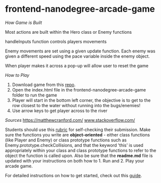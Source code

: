 frontend-nanodegree-arcade-game
===============================



*How Game is Built*

Most actions are built within the Hero class or Enemy functions

handleInputs function controls players movements

Enemy movements are set using a given update function. Each enemy was given a different speed using the pace variable inside the enemy object.

When player makes it across a pop-up will allow user to reset the game





*How to Play*

1. Download game from this [repo](https://github.com/knguy2n/frontend-nanodegree-arcade-game).
2. Open the index.html file in the frontend-nanodegree-arcade-game folder to run the game
3. Player will start in the bottom left corner, the objective is to get to the row closest to the water without running into the bugs/enemies!
4. Use arrow keys to get player across to the river



*Sources*
https://matthewcranford.com/
www.stackoverflow.com/





Students should use this [rubric](https://review.udacity.com/#!/projects/2696458597/rubric) for self-checking their submission. Make sure the functions you write are **object-oriented** - either class functions (like Player and Enemy) or class prototype functions such as Enemy.prototype.checkCollisions, and that the keyword 'this' is used appropriately within your class and class prototype functions to refer to the object the function is called upon. Also be sure that the **readme.md** file is updated with your instructions on both how to 1. Run and 2. Play your arcade game.

For detailed instructions on how to get started, check out this [guide](https://docs.google.com/document/d/1v01aScPjSWCCWQLIpFqvg3-vXLH2e8_SZQKC8jNO0Dc/pub?embedded=true).
